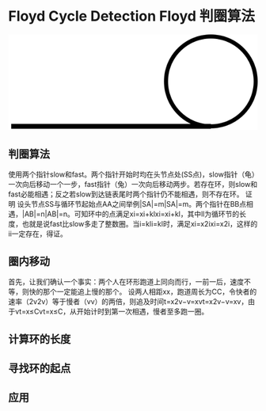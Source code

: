 
# Floyd Cycle Detection Floyd 判圈算法


![Floyd判圈算法](./graphs/floydCycleDection.drawio.svg)
## 判圈算法
使用两个指针slow和fast。两个指针开始时均在头节点处(SS点)，slow指针（龟）一次向后移动一个一步，fast指针（兔）一次向后移动两步。若存在环，则slow和fast必能相遇；反之若slow到达链表尾时两个指针仍不能相遇，则不存在环。
证明
设头节点SS与循环节起始点AA之间举例|SA|=m|SA|=m。两个指针在BB点相遇，|AB|=n|AB|=n。可知环中的点满足xi=xi+klxi=xi+kl，其中ll为循环节的长度，也就是说fast比slow多走了整数圈。当i=kli=kl时，满足xi=x2ixi=x2i，这样的ii一定存在，得证。

## 圈内移动
首先，让我们确认一个事实：两个人在环形跑道上同向而行，一前一后，速度不等，则快的那个一定能追上慢的那个。
设两人相距xx，跑道周长为CC，令快者的速率（2v2v）等于慢者（vv）的两倍，则追及时间t=x2v−v=xvt=x2v−v=xv，由于vt=x≤Cvt=x≤C，从开始计时到第一次相遇，慢者至多跑一圈。


## 计算环的长度

## 寻找环的起点

## 应用

